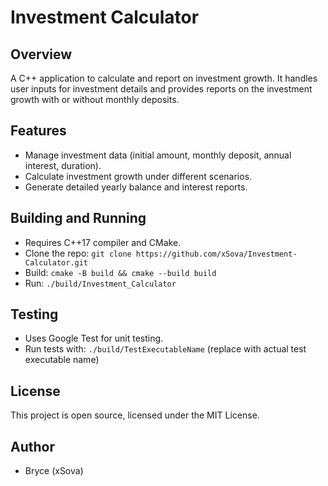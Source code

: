 # Investment Calculator

## Overview
A C++ application to calculate and report on investment growth. It handles user inputs for investment details and provides reports on the investment growth with or without monthly deposits.

## Features
- Manage investment data (initial amount, monthly deposit, annual interest, duration).
- Calculate investment growth under different scenarios.
- Generate detailed yearly balance and interest reports.

## Building and Running
- Requires C++17 compiler and CMake.
- Clone the repo: `git clone https://github.com/xSova/Investment-Calculator.git`
- Build: `cmake -B build && cmake --build build`
- Run: `./build/Investment_Calculator`

## Testing
- Uses Google Test for unit testing.
- Run tests with: `./build/TestExecutableName` (replace with actual test executable name)

## License
This project is open source, licensed under the MIT License.

## Author
- Bryce (xSova)
